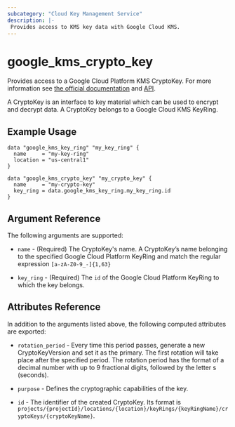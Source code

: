 ```yaml
---
subcategory: "Cloud Key Management Service"
description: |-
 Provides access to KMS key data with Google Cloud KMS.
---
```


# google_kms_crypto_key

Provides access to a Google Cloud Platform KMS CryptoKey. For more information see
[the official documentation](https://cloud.google.com/kms/docs/object-hierarchy#key)
and
[API](https://cloud.google.com/kms/docs/reference/rest/v1/projects.locations.keyRings.cryptoKeys).

A CryptoKey is an interface to key material which can be used to encrypt and decrypt data. A CryptoKey belongs to a
Google Cloud KMS KeyRing.

## Example Usage

```hcl
data "google_kms_key_ring" "my_key_ring" {
  name     = "my-key-ring"
  location = "us-central1"
}

data "google_kms_crypto_key" "my_crypto_key" {
  name     = "my-crypto-key"
  key_ring = data.google_kms_key_ring.my_key_ring.id
}
```

## Argument Reference

The following arguments are supported:

* `name` - (Required) The CryptoKey's name.
    A CryptoKey’s name belonging to the specified Google Cloud Platform KeyRing and match the regular expression `[a-zA-Z0-9_-]{1,63}`

* `key_ring` - (Required) The `id` of the Google Cloud Platform KeyRing to which the key belongs.

## Attributes Reference

In addition to the arguments listed above, the following computed attributes are
exported:

* `rotation_period` - Every time this period passes, generate a new CryptoKeyVersion and set it as
    the primary. The first rotation will take place after the specified period. The rotation period has the format
    of a decimal number with up to 9 fractional digits, followed by the letter s (seconds).

* `purpose` - Defines the cryptographic capabilities of the key.

* `id` - The identifier of the created CryptoKey. Its format is `projects/{projectId}/locations/{location}/keyRings/{keyRingName}/cryptoKeys/{cryptoKeyName}`.


